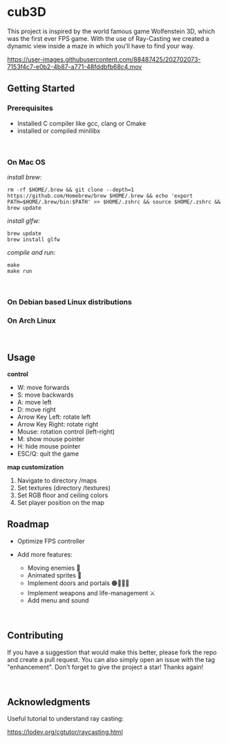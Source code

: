 # cub3D
This project is inspired by the world famous game Wolfenstein 3D, which was the first ever FPS game. With the use of Ray-Casting we created a dynamic view inside a maze in which you'll have to find your way.




https://user-images.githubusercontent.com/88487425/202702073-7153f4c7-e0b2-4b87-a771-48fddbfb68c4.mov




## Getting Started


### Prerequisites

* Installed C compiler like gcc, clang or Cmake
* installed or compiled minilibx

<br>

### On Mac OS


_install brew:_

```
rm -rf $HOME/.brew && git clone --depth=1 https://github.com/Homebrew/brew $HOME/.brew && echo 'export PATH=$HOME/.brew/bin:$PATH' >> $HOME/.zshrc && source $HOME/.zshrc && brew update
```

_install glfw:_

```
brew update
brew install glfw
```

_compile and run:_
```
make
make run
```

<br>

### On Debian based Linux distributions


### On Arch Linux


<br>

## Usage

**control**

* W: move forwards
* S: move backwards
* A: move left
* D: move right
* Arrow Key Left: rotate left
* Arrow Key Right: rotate right
* Mouse: rotation control (left-right)
* M: show mouse pointer
* H: hide mouse pointer
* ESC/Q: quit the game

**map customization**

1. Navigate to directory /maps
2. Set textures (directory /textures)
3. Set RGB floor and ceiling colors
4. Set player position on the map




## Roadmap

* Optimize FPS controller


* Add more features:
  * Moving enemies 👾
  * Animated sprites 🌱
  * Implement doors and portals 🟠🏃‍♀️🔵
  * Implement weapons and life-management ⚔️
  * Add menu and sound 


<br>

## Contributing

If you have a suggestion that would make this better, please fork the repo and create a pull request. You can also simply open an issue with the tag "enhancement". Don't forget to give the project a star! Thanks again!

<br>

## Acknowledgments

Useful tutorial to understand ray casting:

https://lodev.org/cgtutor/raycasting.html

